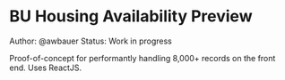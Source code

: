 # BU Housing Availability Preview
Author: @awbauer
Status: Work in progress

Proof-of-concept for performantly handling 8,000+ records on the front end. Uses ReactJS.
